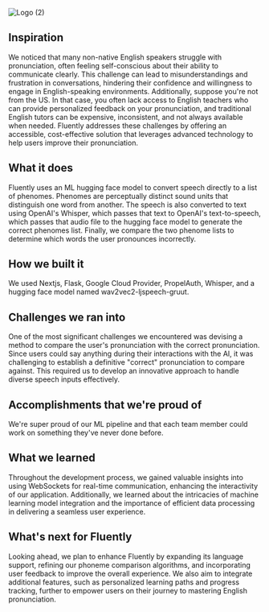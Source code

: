 ![Logo (2)](https://github.com/user-attachments/assets/9be4f985-82e8-4c82-b037-2fa6839dfac4)
## Inspiration
We noticed that many non-native English speakers struggle with pronunciation, often feeling self-conscious about their ability to communicate clearly. This challenge can lead to misunderstandings and frustration in conversations, hindering their confidence and willingness to engage in English-speaking environments. Additionally, suppose you're not from the US. In that case, you often lack access to English teachers who can provide personalized feedback on your pronunciation, and traditional English tutors can be expensive, inconsistent, and not always available when needed. Fluently addresses these challenges by offering an accessible, cost-effective solution that leverages advanced technology to help users improve their pronunciation.

## What it does
Fluently uses an ML hugging face model to convert speech directly to a list of phenomes. Phenomes are perceptually distinct sound units that distinguish one word from another. The speech is also converted to text using OpenAI's Whisper, which passes that text to OpenAI's text-to-speech, which passes that audio file to the hugging face model to generate the correct phenomes list. Finally, we compare the two phenome lists to determine which words the user pronounces incorrectly.

## How we built it
We used Nextjs, Flask, Google Cloud Provider, PropelAuth, Whisper, and a hugging face model named wav2vec2-ljspeech-gruut.

## Challenges we ran into
One of the most significant challenges we encountered was devising a method to compare the user's pronunciation with the correct pronunciation. Since users could say anything during their interactions with the AI, it was challenging to establish a definitive "correct" pronunciation to compare against. This required us to develop an innovative approach to handle diverse speech inputs effectively.

## Accomplishments that we're proud of
We're super proud of our ML pipeline and that each team member could work on something they've never done before.

## What we learned
Throughout the development process, we gained valuable insights into using WebSockets for real-time communication, enhancing the interactivity of our application. Additionally, we learned about the intricacies of machine learning model integration and the importance of efficient data processing in delivering a seamless user experience.

## What's next for Fluently
Looking ahead, we plan to enhance Fluently by expanding its language support, refining our phoneme comparison algorithms, and incorporating user feedback to improve the overall experience. We also aim to integrate additional features, such as personalized learning paths and progress tracking, further to empower users on their journey to mastering English pronunciation.

